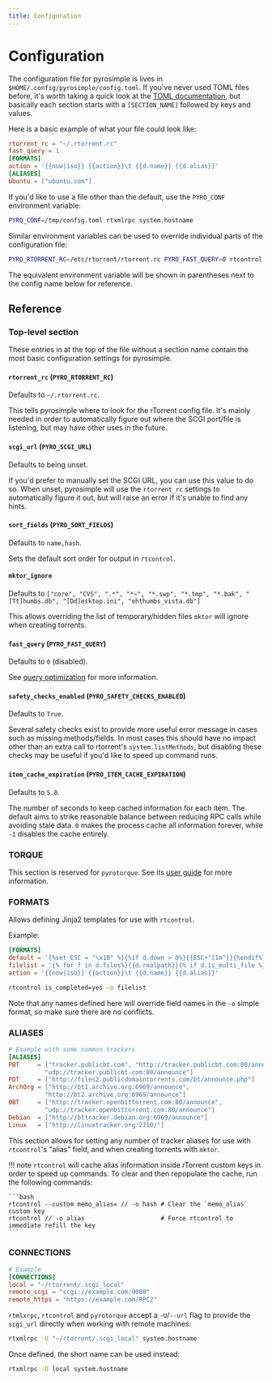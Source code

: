 ```yaml
---
title: Configuration
---
```


# Configuration

The configuration file for pyrosimple is lives in
`$HOME/.config/pyrosimple/config.toml`. If you've
never used TOML files before, it's worth taking a quick look at the
[TOML documentation](https://toml.io/),
but basically each section starts with a `[SECTION_NAME]` followed by
keys and values.

Here is a basic example of what your file could look like:
```toml
rtorrent_rc = "~/.rtorrent.rc"
fast_query = 1
[FORMATS]
action = '{{now|iso}} {{action}}\t {{d.name}} {{d.alias}}'
[ALIASES]
Ubuntu = ["ubuntu.com"]
```

If you'd like to use a file other than the default, use the
`PYRO_CONF` environment variable:
```bash
PYRO_CONF=/tmp/config.toml rtxmlrpc system.hostname
```
Similar environment variables can be used to override individual parts
of the configuration file:
```bash
PYRO_RTORRENT_RC=/etc/rtorrent/rtorrent.rc PYRO_FAST_QUERY=0 rtcontrol //
```
The equivalent environment variable will be shown in parentheses next
to the config name below for reference.

## Reference

### Top-level section

These entries in at the top of the file without a section name
contain the most basic configuration settings for pyrosimple.

#### `rtorrent_rc` (`PYRO_RTORRENT_RC`)

Defaults to `~/.rtorrent.rc`.

This tells pyrosimple where to look for the rTorrent config file. It's
mainly needed in order to automatically figure out where the SCGI
port/file is listening, but may have other uses in the future.

####  `scgi_url` (`PYRO_SCGI_URL`)

Defaults to being unset.

If you'd prefer to manually set the SCGI URL, you can use this value
to do so. When unset, pyrosimple will use the `rtorrent_rc` settings
to automatically figure it out, but will raise an error if it's unable
to find any hints.

#### `sort_fields` (`PYRO_SORT_FIELDS`)

Defaults to `name,hash`.

Sets the default sort order for output in `rtcontrol`.

#### `mktor_ignore`

Defaults to `["core", "CVS", ".*", "*~", "*.swp", "*.tmp", "*.bak", "[Tt]humbs.db", "[Dd]esktop.ini", "ehthumbs_vista.db"]`

This allows overriding the list of temporary/hidden files `mktor` will
ignore when creating torrents.

#### `fast_query` (`PYRO_FAST_QUERY`)

Defaults to `0` (disabled).

See [query optimization](experimental.md#query-optimization) for more
information.

#### `safety_checks_enabled` (`PYRO_SAFETY_CHECKS_ENABLED`)

Defaults to `True`.

Several safety checks exist to provide more useful error message in
cases such as missing methods/fields. In most cases this should have
no impact other than an extra call to rtorrent's `system.listMethods`,
but disabling these checks may be useful if you'd like to speed up
command runs.

#### `item_cache_expiration` (`PYRO_ITEM_CACHE_EXPIRATION`)

Defaults to `5.0`.

The number of seconds to keep cached information for each item. The
default aims to strike reasonable balance between reducing RPC calls
while avoiding stale data.  `0` makes the process cache all
information forever, while `-1` disables the cache entirely.

### TORQUE

This section is reserved for `pyrotorque`. See its
[user guide](usage-pyrotorque.md) for more information.

### FORMATS

Allows defining Jinja2 templates for use with `rtcontrol`.

Example:
```toml
[FORMATS]
default = '{%set ESC = "\x1B" %}{%if d.down > 0%}{{ESC+"[1m"}}{%endif%}{%if d.is_open%}O{%else%} {%endif%}{%if d.is_active%}A{%else%} {%endif%}{%if not d.is_complete%}{{ESC+"[36m"}}{{ "{:>3}".format(d.done | round | int) }}{{ESC+"[0m"}}{%else%}  D{%endif%} {{"{:>10}".format(d.size | filesizeformat(True))}} {%if d.message%}{{ESC+"[31m"}}{%endif%} {{d.alias.rjust(3)}}{{ESC+"[0m"}} {%if d.down > 0%}{{ESC+"[1m"}}{%endif%}{{d.name}}{{ESC+"[0m"}}'
filelist = '{% for f in d.files%}{{d.realpath}}{% if d.is_multi_file %}/{{f.path}}{% endif %}{% if loop.index != loop.length %}\n{% endif %}{% endfor %}'
action = '{{now|iso}} {{action}}\t {{d.name}} {{d.alias}}'
```

```bash
rtcontrol is_completed=yes -o filelist
```

Note that any names defined here will override field names in the `-o`
simple format, so make sure there are no conflicts.

### ALIASES

```toml
# Example with some common trackers
[ALIASES]
PBT     = ["tracker.publicbt.com", "http://tracker.publicbt.com:80/announce",
          "udp://tracker.publicbt.com:80/announce"]
PDT     = ["http://files2.publicdomaintorrents.com/bt/announce.php"]
ArchOrg = ["http://bt1.archive.org:6969/announce",
          "http://bt2.archive.org:6969/announce"]
OBT     = ["http://tracker.openbittorrent.com:80/announce",
          "udp://tracker.openbittorrent.com:80/announce"]
Debian  = ["http://bttracker.debian.org:6969/announce"]
Linux   = ["http://linuxtracker.org:2710/"]
```

This section allows for setting any number of tracker aliases for use
with `rtcontrol`'s "alias" field, and when creating torrents with
`mktor`.

!!! note
    `rtcontrol` will cache alias information inside rTorrent custom keys
    in order to speed up commands. To clear and then repopulate the cache,
    run the following commands:
    
    ```bash
    rtcontrol --custom memo_alias= // -o hash # Clear the `memo_alias` custom key
    rtcontrol // -o alias                     # Force rtcontrol to immediate refill the key
    ```


### CONNECTIONS

```toml
# Example
[CONNECTIONS]
local = "~/rtorrent/.scgi_local"
remote_scgi = "scgi://example.com:9000"
remote_https = "https://example.com/RPC2"
```

`rtmlxrpc`, `rtcontrol` and `pyrotorque` accept a `-U`/`--url` flag to
provide the `scgi_url` directly when working with remote machines:
```bash
rtxmlrpc -U "~/rtorrent/.scgi_local" system.hostname
```

Once defined, the short name can be used instead:
```bash
rtxmlrpc -U local system.hostname
```
